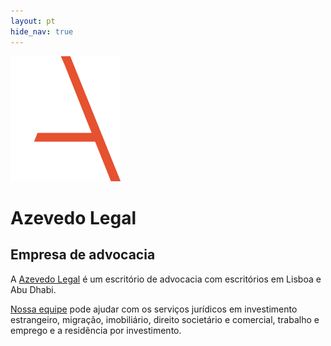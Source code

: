 ```yaml
---
layout: pt
hide_nav: true
---
```


<div class="w-100 pv5 pl4 flex flex-row items-end">
  <div class="w-10">
    <img src="../assets/logo.svg" alt="Azevedo Legal Logo" />
  </div>

  <div class="w-60 pl4">
    <h1 class="f1 fw3 ttu tracked mb0 soin-sans-pro">Azevedo Legal</h1>
    <h2 class="f6 fw7 gray ttu mt0 mb0">Empresa de advocacia</h2>
  </div>
</div>

<div class="w-80 pa4 pb0 bt b--near-white flex flex-row">
  <p class="w-40 f2 lh-copy pr4">
    A <a href="/pt/sobre" class="dim red-al">Azevedo Legal</a> é um escritório de
    advocacia com escritórios em Lisboa e Abu Dhabi.
  </p>
  <p class="w-60 f2 lh-copy">
    <a href="/pt/equipe/" class="dim red-al">Nossa equipe</a> pode ajudar com os
    serviços jurídicos em investimento estrangeiro, migração, imobiliário,
    direito societário e comercial, trabalho e emprego e a residência por
    investimento.
  </p>
</div>
